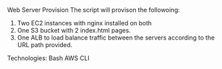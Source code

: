 Web Server Provision
The script will provison the followoing:
1. Two EC2 instances with nginx installed on both
2. One S3 bucket with 2 index.html pages.
3. One ALB to load balance traffic between the servers according to the URL path provided.


Technologies:
Bash
AWS CLI
